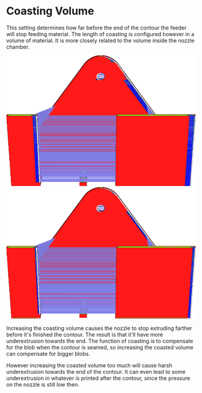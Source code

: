Coasting Volume
====
This setting determines how far before the end of the contour the feeder will stop feeding material. The length of coasting is configured however in a volume of material. It is more closely related to the volume inside the nozzle chamber.

<!--screenshot {
"image_path": "coasting_enable.png",
"models": [{"script": "phone_holder.scad"}],
"camera_position": [0, -215, 117],
"minimum_layer": 1,
"structures": ["travels", "helpers", "shell", "infill", "starts"],
"settings": {
    "coasting_enable": true,
    "coasting_volume": 0.06
},
"colours": 32
}-->
<!--screenshot {
"image_path": "coasting_volume_0_03.png",
"models": [{"script": "phone_holder.scad"}],
"camera_position": [0, -215, 117],
"minimum_layer": 1,
"structures": ["travels", "helpers", "shell", "infill", "starts"],
"settings": {
    "coasting_enable": true,
    "coasting_volume": 0.03
},
"colours": 32
}-->
![Coasting 0.06mm³ of material](../images/coasting_enable.png)
![Coasting 0.03mm³ of material](../images/coasting_volume_0_03.png)

Increasing the coasting volume causes the nozzle to stop extruding farther before it's finished the contour. The result is that it'll have more underextrusion towards the end. The function of coasting is to compensate for the blob when the contour is seamed, so increasing the coasted volume can compensate for bigger blobs.

However increasing the coasted volume too much will cause harsh underextrusion towards the end of the contour. It can even lead to some underextrusion in whatever is printed after the contour, since the pressure on the nozzle is still low then.